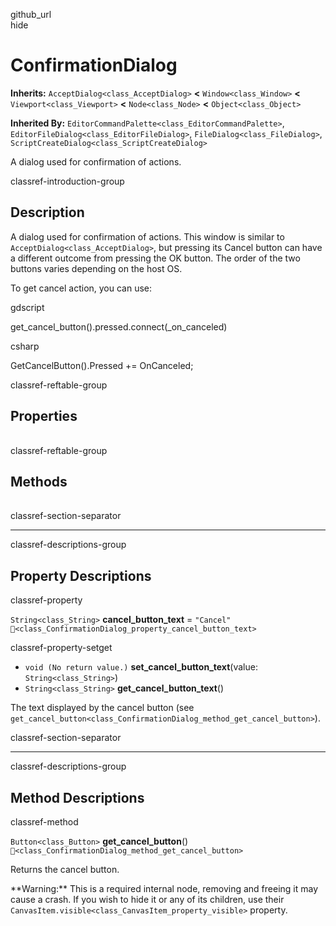 github\_url  
hide

# ConfirmationDialog

**Inherits:** `AcceptDialog<class_AcceptDialog>` **&lt;**
`Window<class_Window>` **&lt;** `Viewport<class_Viewport>` **&lt;**
`Node<class_Node>` **&lt;** `Object<class_Object>`

**Inherited By:** `EditorCommandPalette<class_EditorCommandPalette>`,
`EditorFileDialog<class_EditorFileDialog>`,
`FileDialog<class_FileDialog>`,
`ScriptCreateDialog<class_ScriptCreateDialog>`

A dialog used for confirmation of actions.

classref-introduction-group

## Description

A dialog used for confirmation of actions. This window is similar to
`AcceptDialog<class_AcceptDialog>`, but pressing its Cancel button can
have a different outcome from pressing the OK button. The order of the
two buttons varies depending on the host OS.

To get cancel action, you can use:

gdscript

get\_cancel\_button().pressed.connect(\_on\_canceled)

csharp

GetCancelButton().Pressed += OnCanceled;

classref-reftable-group

## Properties

<table>
<tbody>
<tr>
</tr>
<tr>
</tr>
<tr>
</tr>
<tr>
</tr>
</tbody>
</table>

classref-reftable-group

## Methods

<table>
<tbody>
<tr>
</tr>
</tbody>
</table>

classref-section-separator

------------------------------------------------------------------------

classref-descriptions-group

## Property Descriptions

classref-property

`String<class_String>` **cancel\_button\_text** = `"Cancel"`
`🔗<class_ConfirmationDialog_property_cancel_button_text>`

classref-property-setget

-   `void (No return value.)` **set\_cancel\_button\_text**(value:
    `String<class_String>`)
-   `String<class_String>` **get\_cancel\_button\_text**()

The text displayed by the cancel button (see
`get_cancel_button<class_ConfirmationDialog_method_get_cancel_button>`).

classref-section-separator

------------------------------------------------------------------------

classref-descriptions-group

## Method Descriptions

classref-method

`Button<class_Button>` **get\_cancel\_button**()
`🔗<class_ConfirmationDialog_method_get_cancel_button>`

Returns the cancel button.

\*\*Warning:\*\* This is a required internal node, removing and freeing
it may cause a crash. If you wish to hide it or any of its children, use
their `CanvasItem.visible<class_CanvasItem_property_visible>` property.

